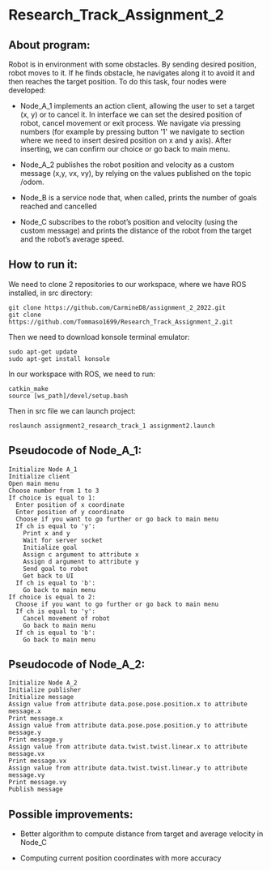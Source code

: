 # Research_Track_Assignment_2
<h2>About program:</h2>
 Robot is in environment with some obstacles. By sending desired position, robot moves to it. If he finds obstacle, he navigates
 along it to avoid it and then reaches the target position. To do this task, four nodes were developed:
 
  - Node_A_1 implements an action client, allowing the user to set a target (x, y) or to cancel it. In interface we can
    set the desired position of robot, cancel movement or exit process. We navigate via pressing numbers (for example by pressing 
    button '1' we navigate to section where we need to insert desired position on x and y axis). After inserting, we can confirm our 
    choice or go back to main menu.
  
  - Node_A_2 publishes the robot position and velocity as a custom message (x,y, vx, vy), by relying on the values 
    published on the topic /odom.
    
  - Node_B is a service node that, when called, prints the number of goals reached and cancelled
  
  - Node_C subscribes to the robot’s position and velocity (using the custom message) and prints the distance of the robot from the 
    target and the robot’s average speed.
    
    
<h2>How to run it:</h2>

 We need to clone 2 repositories to our workspace, where we have ROS installed, in src directory:
 ```
 git clone https://github.com/CarmineD8/assignment_2_2022.git
 git clone https://github.com/Tommaso1699/Research_Track_Assignment_2.git
 ```
 Then we need to download konsole terminal emulator:
 ```
 sudo apt-get update
 sudo apt-get install konsole
 ```
 In our workspace with ROS, we need to run:
 ```
 catkin_make
 source [ws_path]/devel/setup.bash
 ```
 Then in src file we can launch project:
 ```
 roslaunch assignment2_research_track_1 assignment2.launch
 ```
<h2>Pseudocode of Node_A_1:</h2>

```
Initialize Node A_1
Initialize client
Open main menu
Choose number from 1 to 3
If choice is equal to 1:
  Enter position of x coordinate
  Enter position of y coordinate
  Choose if you want to go further or go back to main menu
  If ch is equal to 'y':
    Print x and y
    Wait for server socket
    Initialize goal
    Assign c argument to attribute x
    Assign d argument to attribute y
    Send goal to robot
    Get back to UI
  If ch is equal to 'b':
    Go back to main menu
If choice is equal to 2:
  Choose if you want to go further or go back to main menu
  If ch is equal to 'y':
    Cancel movement of robot
    Go back to main menu
  If ch is equal to 'b':
    Go back to main menu 
```

<h2>Pseudocode of Node_A_2:</h2>


```
Initialize Node A_2
Initialize publisher
Initialize message
Assign value from attribute data.pose.pose.position.x to attribute message.x
Print message.x
Assign value from attribute data.pose.pose.position.y to attribute message.y
Print message.y
Assign value from attribute data.twist.twist.linear.x to attribute message.vx
Print message.vx
Assign value from attribute data.twist.twist.linear.y to attribute message.vy
Print message.vy
Publish message
```

<h2>Possible improvements:</h2>

 - Better algorithm to compute distance from target and average velocity in Node_C
 
 - Computing current position coordinates with more accuracy 
